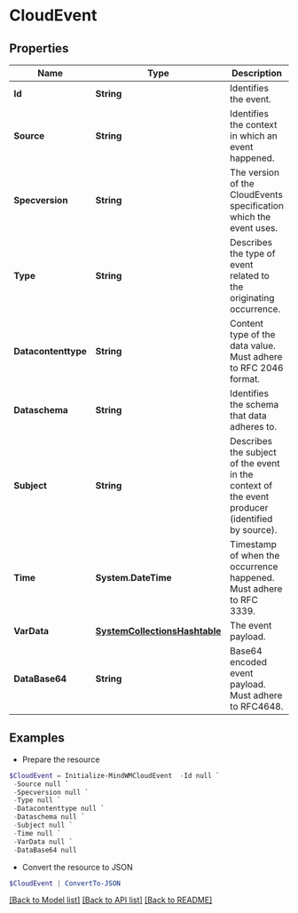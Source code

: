 # CloudEvent
## Properties

Name | Type | Description | Notes
------------ | ------------- | ------------- | -------------
**Id** | **String** | Identifies the event. | 
**Source** | **String** | Identifies the context in which an event happened. | 
**Specversion** | **String** | The version of the CloudEvents specification which the event uses. | 
**Type** | **String** | Describes the type of event related to the originating occurrence. | 
**Datacontenttype** | **String** | Content type of the data value. Must adhere to RFC 2046 format. | [optional] 
**Dataschema** | **String** | Identifies the schema that data adheres to. | [optional] 
**Subject** | **String** | Describes the subject of the event in the context of the event producer (identified by source). | [optional] 
**Time** | **System.DateTime** | Timestamp of when the occurrence happened. Must adhere to RFC 3339. | [optional] 
**VarData** | [**SystemCollectionsHashtable**](.md) | The event payload. | [optional] 
**DataBase64** | **String** | Base64 encoded event payload. Must adhere to RFC4648. | [optional] 

## Examples

- Prepare the resource
```powershell
$CloudEvent = Initialize-MindWMCloudEvent  -Id null `
 -Source null `
 -Specversion null `
 -Type null `
 -Datacontenttype null `
 -Dataschema null `
 -Subject null `
 -Time null `
 -VarData null `
 -DataBase64 null
```

- Convert the resource to JSON
```powershell
$CloudEvent | ConvertTo-JSON
```

[[Back to Model list]](../README.md#documentation-for-models) [[Back to API list]](../README.md#documentation-for-api-endpoints) [[Back to README]](../README.md)

